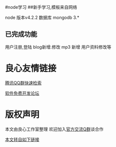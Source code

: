 #node学习
##新手学习,模板来自网络

node 版本v4.2.2
数据库 mongodb 3.*
## 已完成功能
用户注册,登陆
blog新增.修改
mp3 新增
用户资料修改等





 # 良心友情链接

[腾讯QQ群快速检索](http://u.720life.cn/s/8cf73f7c)

[软件免费开发论坛](http://u.720life.cn/s/bbb01dc0)

# 版权声明 

本文由良心工作室整理 欢迎加入[官方交流Q群](https://u.720life.cn/s/f2316816)谈合作

[本文转自如下链接](http://u.720life.cn/g/2e71d0f0a5c601172267ba20d3a43c6e87b340c52b36ad58424bd90fa0bbe18e26cfc504d1eae995354c206a225fbe2c)